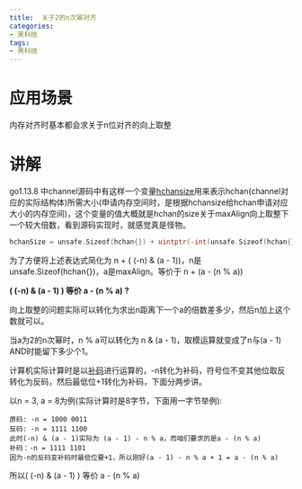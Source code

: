 ```yaml
---
title:  关于2的n次幂对齐
categories:
- 黑科技
tags:
- 黑科技
---
```


# 应用场景
内存对齐时基本都会求关于n位对齐的向上取整

<!-- more -->

# 讲解
go1.13.8 中channel源码中有这样一个变量[hchansize](https://github.com/golang/go/blob/885099d1550dad8387013c8f35ad3d4ad9f17c66/src/runtime/chan.go#L28)用来表示hchan(channel对应的实际结构体)所需大小(申请内存空间时，是根据hchansize给hchan申请对应大小的内存空间)，这个变量的值大概就是hchan的size关于maxAlign向上取整下一个较大倍数，看到源码实现时，就感觉真是怪物。

```go
hchanSize = unsafe.Sizeof(hchan{}) + uintptr(-int(unsafe.Sizeof(hchan{}))&(maxAlign-1))
```

为了方便将上述表达式简化为 n + ( (-n) & (a - 1))，n是unsafe.Sizeof(hchan{})，a是maxAlign。等价于 n + (a - (n % a))

**( (-n) & (a - 1) ) 等价 a - (n % a) ?**

向上取整的问题实际可以转化为求出n距离下一个a的倍数差多少，然后n加上这个数就可以。

当a为2的n次幂时，n % a可以转化为 n & (a - 1)，取模运算就变成了n与(a - 1) AND时能留下多少个1。

计算机实际计算时是以[补码](https://www.cnblogs.com/wuwangchuxin0924/p/5851067.html)进行运算的，-n转化为补码，符号位不变其他位取反转化为反码，然后最低位+1转化为补码，下面分两步讲。

以n = 3, a = 8为例(实际计算时是8字节，下面用一字节举例):

```
原码: -n = 1000 0011
反码: -n = 1111 1100
此时(-n) & (a - 1)实际为 (a - 1) - n % a，而咱们要求的是a - (n % a)
补码：-n = 1111 1101
因为-n的反码变补码时最低位要+1，所以刚好(a - 1) - n % a + 1 = a - (n % a)
```

所以( (-n) & (a - 1) ) 等价 a - (n % a)
